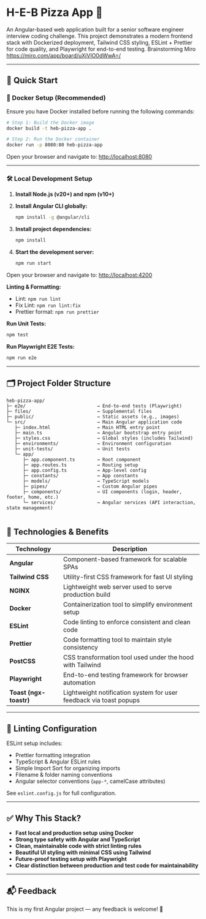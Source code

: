 # H-E-B Pizza App 🍕

An Angular-based web application built for a senior software engineer interview coding challenge. This project demonstrates a modern frontend stack with Dockerized deployment, Tailwind CSS styling, ESLint + Prettier for code quality, and Playwright for end-to-end testing. Brainstorming Miro https://miro.com/app/board/uXjVIO0dWwA=/


---

## 🚀 Quick Start

### 🐳 Docker Setup (Recommended)
Ensure you have Docker installed before running the following commands:

```bash
# Step 1: Build the Docker image
docker build -t heb-pizza-app .

# Step 2: Run the Docker container
docker run -p 8080:80 heb-pizza-app
```

Open your browser and navigate to: [http://localhost:8080](http://localhost:8080)

---

### 🛠️ Local Development Setup

1. **Install Node.js (v20+) and npm (v10+)**
2. **Install Angular CLI globally:**
   ```bash
   npm install -g @angular/cli
   ```
3. **Install project dependencies:**
   ```bash
   npm install
   ```

4. **Start the development server:**
   ```bash
   npm run start
   ```

Open your browser and navigate to: [http://localhost:4200](http://localhost:4200)

**Linting & Formatting:**
   - Lint: `npm run lint`
   - Fix Lint: `npm run lint:fix`
   - Prettier format: `npm run prettier`

**Run Unit Tests:**
   ```bash
   npm test
   ```

**Run Playwright E2E Tests:**
   ```bash
   npm run e2e
   ```

---

## 🗂️ Project Folder Structure

```
heb-pizza-app/
├─ e2e/                          → End-to-end tests (Playwright)
├─ files/                        → Supplemental files
├─ public/                       → Static assets (e.g., images)
└─ src/                          → Main Angular application code
   ├─ index.html                 → Main HTML entry point
   ├─ main.ts                    → Angular bootstrap entry point
   ├─ styles.css                 → Global styles (includes Tailwind)
   ├─ environments/              → Environment configuration
   ├─ unit-tests/                → Unit tests
   └─ app/
      ├─ app.component.ts        → Root component
      ├─ app.routes.ts           → Routing setup
      ├─ app.config.ts           → App-level config
      ├─ constants/              → App constants
      ├─ models/                 → TypeScript models
      ├─ pipes/                  → Custom Angular pipes
      ├─ components/             → UI components (login, header, footer, home, etc.)
      └─ services/               → Angular services (API interaction, state management)
   

```

## 🧩 Technologies & Benefits

| Technology     | Description |
|----------------|-------------|
| **Angular**    | Component-based framework for scalable SPAs |
| **Tailwind CSS** | Utility-first CSS framework for fast UI styling |
| **NGINX**      | Lightweight web server used to serve production build |
| **Docker**     | Containerization tool to simplify environment setup |
| **ESLint**     | Code linting to enforce consistent and clean code |
| **Prettier**   | Code formatting tool to maintain style consistency |
| **PostCSS**    | CSS transformation tool used under the hood with Tailwind |
| **Playwright** | End-to-end testing framework for browser automation |
| **Toast (ngx-toastr)** | Lightweight notification system for user feedback via toast popups |

---

## 📏 Linting Configuration

ESLint setup includes:
- Prettier formatting integration
- TypeScript & Angular ESLint rules
- Simple Import Sort for organizing imports
- Filename & folder naming conventions
- Angular selector conventions (`app-*`, camelCase attributes)

See `eslint.config.js` for full configuration.

---

## ✅ Why This Stack?

- **Fast local and production setup using Docker**
- **Strong type safety with Angular and TypeScript**
- **Clean, maintainable code with strict linting rules**
- **Beautiful UI styling with minimal CSS using Tailwind**
- **Future-proof testing setup with Playwright**
- **Clear distinction between production and test code for maintainability**

---

## 📬 Feedback

This is my first Angular project — any feedback is welcome! 🙌
